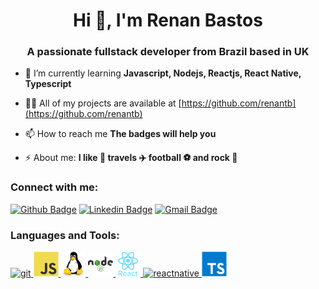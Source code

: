 <h1 align="center">Hi 👋, I'm Renan Bastos</h1>
<h3 align="center">A passionate fullstack developer from Brazil based in UK</h3>

- 🌱 I’m currently learning **Javascript, Nodejs, Reactjs, React Native, Typescript**

- 👨‍💻 All of my projects are available at [https://github.com/renantb](https://github.com/renantb)

- 📫 How to reach me **The badges will help you**

- ⚡ About me:  **I like 📱 travels ✈️ football ⚽ and rock 🎸**

<h3 align="left">Connect with me:</h3>

[![Github Badge](https://img.shields.io/badge/-Github-000?style=flat-square&logo=Github&logoColor=white&link=https://github.com/renantb)](https://github.com/renantb)
[![Linkedin Badge](https://img.shields.io/badge/-LinkedIn-blue?style=flat-square&logo=Linkedin&logoColor=white&link=https://www.linkedin.com/in/renan-trevezani-bastos/)](https://www.linkedin.com/in/renan-trevezani-bastos/)
[![Gmail Badge](https://img.shields.io/badge/-Gmail-c14438?style=flat-square&logo=Gmail&logoColor=white&link=mailto:rtrevezanib@gmail.com)](mailto:rtrevezanib@gmail.com)

<h3 align="left">Languages and Tools:</h3>
<p align="left"> <a href="https://git-scm.com/" target="_blank"> <img src="https://www.vectorlogo.zone/logos/git-scm/git-scm-icon.svg" alt="git" width="40" height="40"/> </a> <a href="https://developer.mozilla.org/en-US/docs/Web/JavaScript" target="_blank"> <img src="https://raw.githubusercontent.com/devicons/devicon/master/icons/javascript/javascript-original.svg" alt="javascript" width="40" height="40"/> </a> <a href="https://www.linux.org/" target="_blank"> <img src="https://raw.githubusercontent.com/devicons/devicon/master/icons/linux/linux-original.svg" alt="linux" width="40" height="40"/> </a> <a href="https://nodejs.org" target="_blank"> <img src="https://raw.githubusercontent.com/devicons/devicon/master/icons/nodejs/nodejs-original-wordmark.svg" alt="nodejs" width="40" height="40"/> </a> <a href="https://reactjs.org/" target="_blank"> <img src="https://raw.githubusercontent.com/devicons/devicon/master/icons/react/react-original-wordmark.svg" alt="react" width="40" height="40"/> </a> <a href="https://reactnative.dev/" target="_blank"> <img src="https://reactnative.dev/img/header_logo.svg" alt="reactnative" width="40" height="40"/> </a> <a href="https://www.typescriptlang.org/" target="_blank"> <img src="https://raw.githubusercontent.com/devicons/devicon/master/icons/typescript/typescript-original.svg" alt="typescript" width="40" height="40"/> </a> </p>
